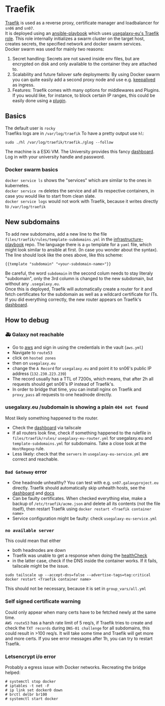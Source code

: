 # Traefik

[Traefik](https://doc.traefik.io/traefik/v3.0/) is used as a reverse proxy, certificate manager and loadbalancer for `sn06` and `sn07`.  
It is deployed using an [ansible-playbook](https://github.com/usegalaxy-eu/infrastructure-playbook/pull/1257) which uses [usegalaxy-eu's Traefik role](https://github.com/usegalaxy-eu/ansible-Traefik). This role internally initializes a swarm cluster on the target host, creates secrets, the specified network and docker swarm services.  
Docker swarm was used for mainly two reasons:
1. Secret handling: Secrets are not saved inside env files, but are encrypted on disk and only available to the container they are attached to.
2. Scalability and future failover safe deployments: By using Docker swarm you can quite easily add a second proxy node and use e.g. [keepalived](https://www.keepalived.org/) as ingress.
3. Features: Traefik comes with many options for middlewares and Plugins. If you would like, for instance, to block certain IP ranges, this could be easily done using a [plugin](https://plugins.traefik.io/plugins).

## Basics
The default user is `rocky`  
Traefiks logs are in `/var/log/traefik`
To have a pretty output use `hl`:
~~~
sudo ./hl /var/log/traefik/traefik./glog --follow
~~~
The machine is a ESXi VM. The University provides this fancy [dashboard](https://vcsa-rz.intra.uni-freiburg.de/). Log in with your university handle and password.
### Docker swarm basics
`docker service ls` shows the "services" which are similar to the ones in kubernetes.  
`docker service rm` deletes the service and all its respective containers, in case you would like to start from clean slate.  
`docker service logs` would not work with Traefik, because it writes directly to `/var/log/traefik`  


## New subdomains
To add new subdomains, add a new line to the file `files/traefik/rules/template-subdomains.yml` in the [infrastructure-playbook](https://github.com/usegalaxy-eu/infrastructure-playbook) repo. The language there is a `go` template for a `yaml` file, which might look similar to ansible at first. (In case you wonder about the syntax).  
The line should look like the ones above, like this scheme:
~~~
{{template "subdomain" "<your-subdomain-name>"}}
~~~
Be careful, the word `subdomain` in the second colum needs to stay literaly "subdomain", only the 3rd column is changed to the new subdomain, but without any `.usegalaxy.eu`.  
Once this is deployed, Traefik will automatically create a router for it and fetch certificates for the subdomain as well as a wildcard certificate for ITs.  
If you did everything correctly, the new router appears on Traefik's [dashboard](https://traefik.springhare-dinosaur.ts.net/dashboard/#/).

## How to debug
### 🚑 Galaxy not reachable
- Go to [aws](https://signin.aws.amazon.com/) and sign in using the credentials in the vault (`aws.yml`)
- Navigate to `route53`
- click on `hosted zones`
- then on `usegalaxy.eu`
- change the `A Record` for `usegalaxy.eu` and point it to sn06's public IP address (`132.230.223.239`)
- The record usually has a TTL of 7200s, which means, that after 2h all requests should get sn06's IP instead of Traefik's.
- In order to bridge that time, you can install nginx on Traefik and `proxy_pass` all requests to one headnode directly.
### usegalaxy.eu /subdomain is showing a plain `404 not found`
Most likely something happened to the router.
- Check the [dashboard](https://traefik.springhare-dinosaur.ts.net/dashboard/#/) via tailscale
- If all routers look fine, check if something happened to the rulefile in `files/traefik/rules/` `usegalaxy-eu-router.yml` for usegalaxy.eu and `template-subdomains.yml` for subdomains. Take a close look at the `HostRegexp` rule.
- Less likely: check that the `servers` in `usegalaxy-eu-service.yml` are correct and reachable.
### `Bad Gateway` error
- One headnode unhealthy? You can test with e.g. `sn07.galaxyproject.eu` directly. Traefik should automatically skip unhealth hosts, see the [dashboard](https://traefik.springhare-dinosaur.ts.net/dashboard/#/) and [docs](https://doc.traefik.io/traefik/v3.0/routing/services/#health-check)
- Can be faulty certificates. When checked everything else, make a backup of `/etc/traefik/acme.json` and delete all its contents (not the file itself), then restart Traefik using `docker restart <Traefik container name>`
- Service configuration might be faulty: check `usegalaxy-eu-service.yml`

### `no available server`
This could mean that either
- both headnodes are down
- Traefik was unable to get a response when doing the [healthCheck](https://doc.traefik.io/traefik/v3.0/routing/services/#health-check)
- in the latter case, check if the DNS inside the container works. If it fails, tailscale might be the issue.
~~~
sudo tailscale up --accept-dns=false --advertise-tags=tag:critical
docker restart <Traefik container name>
~~~
This should not be necessary, because it is set in `group_vars/all.yml`

### Self signed certificate warning
Could only appear when many certs have to be fetched newly at the same time.  
`AWS route53` has a harsh rate limit of 5 req/s, if Traefik tries to create and check the `TXT records` during `DNS-01 challenge` for all subdomains, this could result in >100 req/s. It will take some time and Traefik will get more and more certs. If you see error messages after 1h, you can try to restart Traefik.
### Letsencrypt i/o error
Probably a egress issue with Docker networks. Recreating the bridge helped:
~~~
# systemctl stop docker
# iptables -t net -F
# ip link set docker0 down
# brctl delbr br100
# systemctl start docker
~~~
